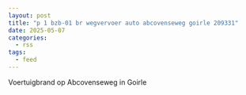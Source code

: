```yaml
---
layout: post
title: "p 1 bzb-01 br wegvervoer auto abcovenseweg goirle 209331"
date: 2025-05-07
categories: 
  - rss
tags: 
  - feed
---
```


Voertuigbrand op Abcovenseweg in Goirle
